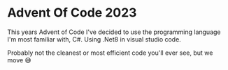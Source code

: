 # Advent Of Code 2023

This years Advent of Code I've decided to use the programming language I'm most familiar with, C#. Using .Net8 in visual studio code.

Probably not the cleanest or most efficient code you'll ever see, but we move 😅
